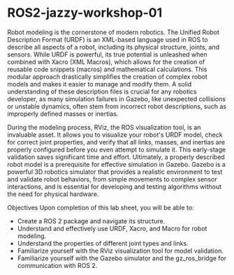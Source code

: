 # ROS2-jazzy-workshop-01
Robot modeling is the cornerstone of modern robotics. The Unified Robot Description Format (URDF) is an XML-based language used in ROS to describe all aspects of a robot, including its physical structure, joints, and sensors. While URDF is powerful, its true potential is unleashed when combined with Xacro (XML Macros), which allows for the creation of reusable code snippets (macros) and mathematical calculations. This modular approach drastically simplifies the creation of complex robot models and makes it easier to manage and modify them. A solid understanding of these description files is crucial for any robotics developer, as many simulation failures in Gazebo, like unexpected collisions or unstable dynamics, often stem from incorrect robot descriptions, such as improperly defined masses or inertias.

During the modeling process, RViz, the ROS visualization tool, is an invaluable asset. It allows you to visualize your robot's URDF model, check for correct joint properties, and verify that all links, masses, and inertias are properly configured before you even attempt to simulate it. This early-stage validation saves significant time and effort. Ultimately, a properly described robot model is a prerequisite for effective simulation in Gazebo. Gazebo is a powerful 3D robotics simulator that provides a realistic environment to test and validate robot behaviors, from simple movements to complex sensor interactions, and is essential for developing and testing algorithms without the need for physical hardware.

Objectives Upon completion of this lab sheet, you will be able to:

- Create a ROS 2 package and navigate its structure.
- Understand and effectively use URDF, Xacro, and Macro for robot modeling.
- Understand the properties of different joint types and links.
- Familiarize yourself with the RViz visualization tool for model validation.
- Familiarize yourself with the Gazebo simulator and the gz_ros_bridge for communication with ROS 2.
